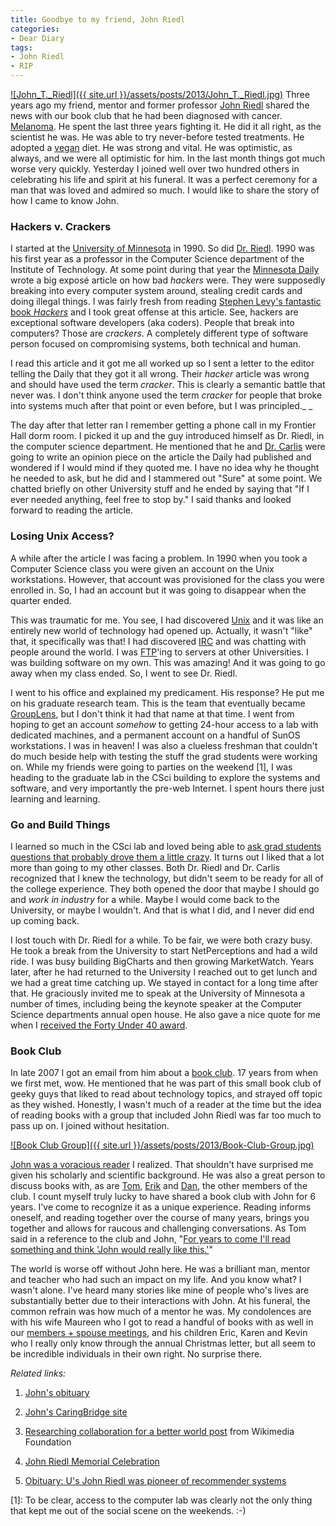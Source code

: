 ```yaml
---
title: Goodbye to my friend, John Riedl
categories:
- Dear Diary
tags:
- John Riedl
- RIP
---
```


[![John_T._Riedl]({{ site.url }}/assets/posts/2013/John_T._Riedl.jpg)](http://thingelstad.com/s/goodbye-to-my-friend-john-riedl/john_t-_riedl/img)
Three years ago my friend, mentor and former professor [John Riedl](https://en.wikipedia.org/wiki/John_T._Riedl) shared the news with our book club that he had been diagnosed with cancer. [Melanoma](https://en.wikipedia.org/wiki/Melanoma). He spent the last three years fighting it. He did it all right, as the scientist he was. He was able to try never-before tested treatments. He adopted a [vegan](https://en.wikipedia.org/wiki/Vegan_nutrition) diet. He was strong and vital. He was optimistic, as always, and we were all optimistic for him. In the last month things got much worse very quickly. Yesterday I joined well over two hundred others in celebrating his life and spirit at his funeral. It was a perfect ceremony for a man that was loved and admired so much. I would like to share the story of how I came to know John.

<!-- more -->

### Hackers v. Crackers

I started at the [University of Minnesota](http://www.umn.edu/) in 1990. So did [Dr. Riedl](http://www-users.cs.umn.edu/~riedl/). 1990 was his first year as a professor in the Computer Science department of the Institute of Technology. At some point during that year the [Minnesota Daily](http://www.mndaily.com) wrote a big exposé article on how bad _hackers_ were. They were supposedly breaking into every computer system around, stealing credit cards and doing illegal things. I was fairly fresh from reading [Stephen Levy's fantastic book _Hackers_](http://www.stevenlevy.com/index.php/books/hackers) and I took great offense at this article. See, hackers are exceptional software developers (aka coders). People that break into computers? Those are _crackers_. A completely different type of software person focused on compromising systems, both technical and human.

I read this article and it got me all worked up so I sent a letter to the editor telling the Daily that they got it all wrong. Their _hacker_ article was wrong and should have used the term _cracker_. This is clearly a semantic battle that never was. I don't think anyone used the term _cracker_ for people that broke into systems much after that point or even before, but I was principled._
_

The day after that letter ran I remember getting a phone call in my Frontier Hall dorm room. I picked it up and the guy introduced himself as Dr. Riedl, in the computer science department. He mentioned that he and [Dr. Carlis](http://www-users.cs.umn.edu/~carlis/) were going to write an opinion piece on the article the Daily had published and wondered if I would mind if they quoted me. I have no idea why he thought he needed to ask, but he did and I stammered out "Sure" at some point. We chatted briefly on other University stuff and he ended by saying that "If I ever needed anything, feel free to stop by." I said thanks and looked forward to reading the article.

### Losing Unix Access?

A while after the article I was facing a problem. In 1990 when you took a Computer Science class you were given an account on the Unix workstations. However, that account was provisioned for the class you were enrolled in. So, I had an account but it was going to disappear when the quarter ended.

This was traumatic for me. You see, I had discovered [Unix](http://en.wikipedia.org/wiki/Unix) and it was like an entirely new world of technology had opened up. Actually, it wasn't "like" that, it specifically was that! I had discovered [IRC](http://en.wikipedia.org/wiki/IRC) and was chatting with people around the world. I was [FTP](http://en.wikipedia.org/wiki/FTP)'ing to servers at other Universities. I was building software on my own. This was amazing! And it was going to go away when my class ended. So, I went to see Dr. Riedl.

I went to his office and explained my predicament. His response? He put me on his graduate research team. This is the team that eventually became [GroupLens](http://www.grouplens.org), but I don't think it had that name at that time. I went from hoping to get an account _somehow_ to getting 24-hour access to a lab with dedicated machines, and a permanent account on a handful of SunOS workstations. I was in heaven! I was also a clueless freshman that couldn't do much beside help with testing the stuff the grad students were working on. While my friends were going to parties on the weekend [1], I was heading to the graduate lab in the CSci building to explore the systems and software, and very importantly the pre-web Internet. I spent hours there just learning and learning.

### Go and Build Things

I learned so much in the CSci lab and loved being able to [ask grad students questions that probably drove them a little crazy](https://en.wikipedia.org/wiki/Man_page). It turns out I liked that a lot more than going to my other classes. Both Dr. Riedl and Dr. Carlis recognized that I knew the technology, but didn't seem to be ready for all of the college experience. They both opened the door that maybe I should go and _work in industry_ for a while. Maybe I would come back to the University, or maybe I wouldn't. And that is what I did, and I never did end up coming back.

I lost touch with Dr. Riedl for a while. To be fair, we were both crazy busy. He took a break from the University to start NetPerceptions and had a wild ride. I was busy building BigCharts and then growing MarketWatch. Years later, after he had returned to the University I reached out to get lunch and we had a great time catching up. We stayed in contact for a long time after that. He graciously invited me to speak at the University of Minnesota a number of times, including being the keynote speaker at the Computer Science departments annual open house. He also gave a nice quote for me when I [received the Forty Under 40 award](/thingelstad/40-under-forty-award).

### Book Club

In late 2007 I got an email from him about a [book club](http://rwbookclub.com/wiki/Welcome). 17 years from when we first met, wow. He mentioned that he was part of this small book club of geeky guys that liked to read about technology topics, and strayed off topic as they wished. Honestly, I wasn't much of a reader at the time but the idea of reading books with a group that included John Riedl was far too much to pass up on. I joined without hesitation.

[![Book Club Group]({{ site.url }}/assets/posts/2013/Book-Club-Group.jpg)](http://thingelstad.com/s/goodbye-to-my-friend-john-riedl/book-club-group/img)

[John was a voracious reader](http://rwbookclub.com/wiki/User:Riedl) I realized. That shouldn't have surprised me given his scholarly and scientific background. He was also a great person to discuss books with, as are [Tom](http://rwbookclub.com/wiki/User:Snowfall), [Erik](http://rwbookclub.com/wiki/User:Erik) and [Dan](http://rwbookclub.com/wiki/User:Dfrankow), the other members of the club. I count myself truly lucky to have shared a book club with John for 6 years. I've come to recognize it as a unique experience. Reading informs oneself, and reading together over the course of many years, brings you together and allows for raucous and challenging conversations. As Tom said in a reference to the club and John, "[For years to come I'll read something and think 'John would really like this.'](https://www.facebook.com/thomasderickson/posts/10151469935936831)"

The world is worse off without John here. He was a brilliant man, mentor and teacher who had such an impact on my life. And you know what? I wasn't alone. I've heard many stories like mine of people who's lives are substantially better due to their interactions with John. At his funeral, the common refrain was how much of a mentor he was. My condolences are with his wife Maureen who I got to read a handful of books with as well in our [members + spouse meetings](http://rwbookclub.com/wiki/RW_Book_Club:Special_Meeting), and his children Eric, Karen and Kevin who I really only know through the annual Christmas letter, but all seem to be incredible individuals in their own right. No surprise there.

_Related links:_



  1. [John's obituary](http://www.legacy.com/obituaries/twincities/obituary.aspx?pid=165905795)


  2. [John's CaringBridge site](http://www.caringbridge.org/visit/windsurferjohn/journal)


  3. [Researching collaboration for a better world post](http://blog.wikimedia.org/2013/07/18/researching-collaboration-better-world-john-riedl-1962-2013/) from Wikimedia Foundation


  4. [John Riedl Memorial Celebration](http://www.cs.umn.edu/RiedlMemorial)


  5. [Obituary: U's John Riedl was pioneer of recommender systems](http://www.startribune.com/local/217247711.html)

[1]: To be clear, access to the computer lab was clearly not the only thing that kept me out of the social scene on the weekends. :-)

